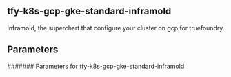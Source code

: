 ## tfy-k8s-gcp-gke-standard-inframold
Inframold, the superchart that configure your cluster on gcp for truefoundry.

## Parameters
####### Parameters for tfy-k8s-gcp-gke-standard-inframold